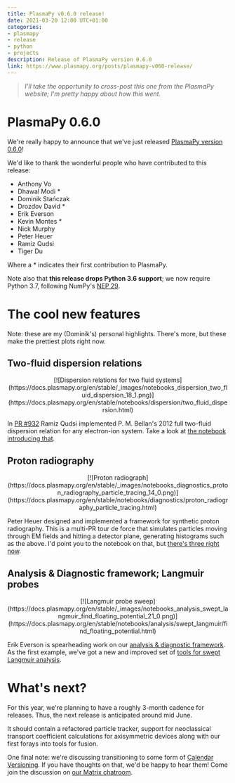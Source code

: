 ```yaml
---
title: PlasmaPy v0.6.0 release!
date: 2021-03-20 12:00 UTC+01:00
categories:
- plasmapy
- release
- python
- projects
description: Release of PlasmaPy version 0.6.0
link: https://www.plasmapy.org/posts/plasmapy-v060-release/
---
```


> *I'll take the opportunity to cross-post this one from the PlasmaPy website; I'm pretty happy about how this went.*

# PlasmaPy 0.6.0

We're really happy to announce that we've just released [PlasmaPy version
0.6.0](https://docs.plasmapy.org/en/stable/whatsnew/0.6.0.html)! 

<!-- TEASER_END -->

We'd like to thank the wonderful people who have contributed to this release:

* Anthony Vo
* Dhawal Modi *
* Dominik Stańczak
* Drozdov David *
* Erik Everson
* Kevin Montes *
* Nick Murphy
* Peter Heuer
* Ramiz Qudsi
* Tiger Du

Where a * indicates their first contribution to PlasmaPy.

Note also that **this release drops Python 3.6 support**; we now
require Python 3.7, following NumPy's [NEP
29](https://numpy.org/neps/nep-0029-deprecation_policy.html).

# The cool new features

Note: these are my (Dominik's) personal highlights. There's more, but these make the
prettiest plots right now.

## Two-fluid dispersion relations

<center>
[![Dispersion relations for two fluid systems](https://docs.plasmapy.org/en/stable/_images/notebooks_dispersion_two_fluid_dispersion_18_1.png)](https://docs.plasmapy.org/en/stable/notebooks/dispersion/two_fluid_dispersion.html)
</center>

In [PR #932](https://github.com/plasmapy/plasmapy/pull/932) Ramiz Qudsi
implemented P. M. Bellan's 2012 full two-fluid dispersion relation for any
electron-ion system. Take a look at [the notebook introducing
that](https://docs.plasmapy.org/en/stable/notebooks/dispersion/two_fluid_dispersion.html).

## Proton radiography

<center>
[![Proton radiograph](https://docs.plasmapy.org/en/stable/_images/notebooks_diagnostics_proton_radiography_particle_tracing_14_0.png)](https://docs.plasmapy.org/en/stable/notebooks/diagnostics/proton_radiography_particle_tracing.html)
</center>

Peter Heuer designed and implemented a framework for synthetic proton
radiography. This is a multi-PR tour de force that simulates particles moving
through EM fields and hitting a detector plane, generating histograms such as
the above. I'd point you to the notebook on that, but [there's three right
now](https://docs.plasmapy.org/en/stable/examples.html#analyses-diagnostics).

## Analysis & Diagnostic framework; Langmuir probes

<center>
[![Langmuir probe sweep](https://docs.plasmapy.org/en/stable/_images/notebooks_analysis_swept_langmuir_find_floating_potential_21_0.png)](https://docs.plasmapy.org/en/stable/notebooks/analysis/swept_langmuir/find_floating_potential.html)
</center>

Erik Everson is spearheading work on our [analysis & diagnostic
framework](https://docs.plasmapy.org/en/stable/ad/index.html).  As the
first example, we've got a new and improved set of [tools for swept Langmuir
analysis](https://docs.plasmapy.org/en/stable/ad/index.html).

# What's next?

For this year, we're planning to have a roughly 3-month cadence for releases. Thus,
the next release is anticipated around mid June.

It should contain a refactored particle tracker, support for neoclassical
transport coefficient calculations for axisymmetric devices along with our
first forays into tools for fusion.

One final note: we're discussing transitioning to some form of [Calendar
Versioning](https://calver.org/). If you have thoughts on that, we'd be happy
to hear them!  Come join the discussion on [our Matrix
chatroom](https://app.element.io/#/room/#plasmapy:openastronomy.org).
